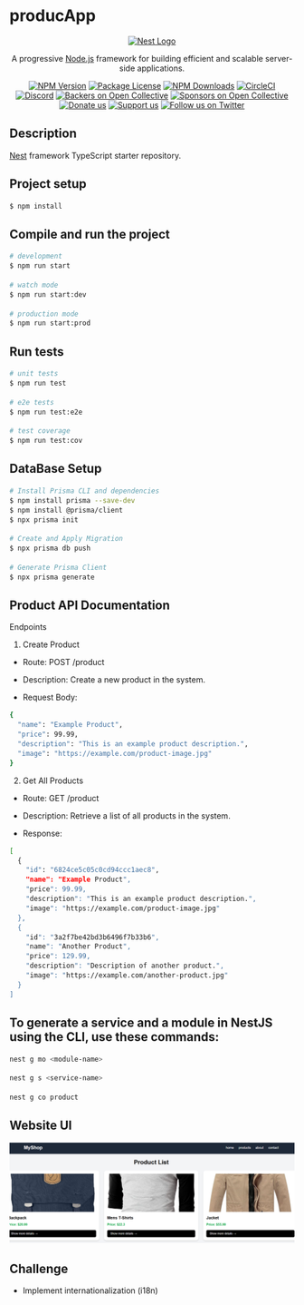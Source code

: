 
# producApp

<p align="center">
  <a href="http://nestjs.com/" target="blank"><img src="https://nestjs.com/img/logo-small.svg" width="120" alt="Nest Logo" /></a>
</p>

[circleci-image]: https://img.shields.io/circleci/build/github/nestjs/nest/master?token=abc123def456
[circleci-url]: https://circleci.com/gh/nestjs/nest

  <p align="center">A progressive <a href="http://nodejs.org" target="_blank">Node.js</a> framework for building efficient and scalable server-side applications.</p>
    <p align="center">
<a href="https://www.npmjs.com/~nestjscore" target="_blank"><img src="https://img.shields.io/npm/v/@nestjs/core.svg" alt="NPM Version" /></a>
<a href="https://www.npmjs.com/~nestjscore" target="_blank"><img src="https://img.shields.io/npm/l/@nestjs/core.svg" alt="Package License" /></a>
<a href="https://www.npmjs.com/~nestjscore" target="_blank"><img src="https://img.shields.io/npm/dm/@nestjs/common.svg" alt="NPM Downloads" /></a>
<a href="https://circleci.com/gh/nestjs/nest" target="_blank"><img src="https://img.shields.io/circleci/build/github/nestjs/nest/master" alt="CircleCI" /></a>
<a href="https://discord.gg/G7Qnnhy" target="_blank"><img src="https://img.shields.io/badge/discord-online-brightgreen.svg" alt="Discord"/></a>
<a href="https://opencollective.com/nest#backer" target="_blank"><img src="https://opencollective.com/nest/backers/badge.svg" alt="Backers on Open Collective" /></a>
<a href="https://opencollective.com/nest#sponsor" target="_blank"><img src="https://opencollective.com/nest/sponsors/badge.svg" alt="Sponsors on Open Collective" /></a>
  <a href="https://paypal.me/kamilmysliwiec" target="_blank"><img src="https://img.shields.io/badge/Donate-PayPal-ff3f59.svg" alt="Donate us"/></a>
    <a href="https://opencollective.com/nest#sponsor"  target="_blank"><img src="https://img.shields.io/badge/Support%20us-Open%20Collective-41B883.svg" alt="Support us"></a>
  <a href="https://twitter.com/nestframework" target="_blank"><img src="https://img.shields.io/twitter/follow/nestframework.svg?style=social&label=Follow" alt="Follow us on Twitter"></a>
</p>
  <!--[![Backers on Open Collective](https://opencollective.com/nest/backers/badge.svg)](https://opencollective.com/nest#backer)
  [![Sponsors on Open Collective](https://opencollective.com/nest/sponsors/badge.svg)](https://opencollective.com/nest#sponsor)-->

## Description

[Nest](https://github.com/nestjs/nest) framework TypeScript starter repository.

## Project setup

```bash
$ npm install
```

## Compile and run the project

```bash
# development
$ npm run start

# watch mode
$ npm run start:dev

# production mode
$ npm run start:prod
```

## Run tests

```bash
# unit tests
$ npm run test

# e2e tests
$ npm run test:e2e

# test coverage
$ npm run test:cov
```
## DataBase Setup

```bash
# Install Prisma CLI and dependencies
$ npm install prisma --save-dev
$ npm install @prisma/client
$ npx prisma init

# Create and Apply Migration
$ npx prisma db push

# Generate Prisma Client
$ npx prisma generate

```
## Product API Documentation
Endpoints
1. Create Product

* Route: POST /product

* Description: Create a new product in the system.

* Request Body:
``` bash 
{
  "name": "Example Product",
  "price": 99.99,
  "description": "This is an example product description.",
  "image": "https://example.com/product-image.jpg"
}

```

2. Get All Products

* Route: GET /product

* Description: Retrieve a list of all products in the system.

* Response:

```bash
[
  {
    "id": "6824ce5c05c0cd94ccc1aec8",
    "name": "Example Product",
    "price": 99.99,
    "description": "This is an example product description.",
    "image": "https://example.com/product-image.jpg"
  },
  {
    "id": "3a2f7be42bd3b6496f7b33b6",
    "name": "Another Product",
    "price": 129.99,
    "description": "Description of another product.",
    "image": "https://example.com/another-product.jpg"
  }
]

```

## To generate a service and a module in NestJS using the CLI, use these commands:
``` bash 
nest g mo <module-name>

nest g s <service-name>

nest g co product

```

## Website UI

![image](./assets/image.png)


## Challenge 
* Implement internationalization (i18n)